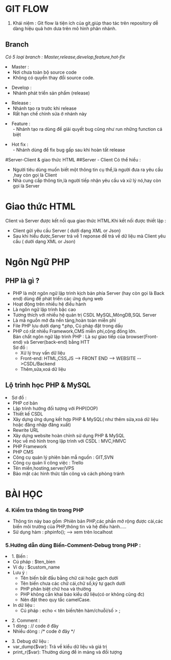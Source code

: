 # GIT FLOW

 1. Khái niệm : Git flow là tiện ích của git,giúp thao tác trên repository dễ dàng
hiệu quả hơn dưa trên mô hình phân nhánh.
## Branch
*Có 5 loại branch : Master,release,develop,feature,hot-fix*

<li>Master :
<ul>
<li>Nơi chưa toàn bộ source code
<li>Không có quyền thay đổi source code.
</ul>
<li>Develop : 
<ul>
<li> Nhánh phát triển sản phẩm (release)
</ul>
<li>Release : 
<ul>
<li>Nhánh tạo ra trước khi release
<li>Rất hạn chế chỉnh sửa ở nhánh này
</ul>
<li>Feature : 
<ul>
- Nhánh tạo ra dùng để giải quyết bug cũng như run những function
cá biệt
</ul>
<li>Hot fix : 
<ul>
- Nhánh dùng để fix bug gấp sau khi hoàn tất release
</ul>

#Server-Client & giao thức HTML
##Server - Client
Có thể hiểu :
<ul>
<li> Người tiêu dùng muốn biết một thông tin cụ thể,là người đưa ra yêu cầu
,hay còn gọi là Client
<li> Nhà cung cấp thông tin,là người tiếp nhận yêu cầu và xử lý nó,hay còn gọi
là Server
</li>
</ul>

# Giao thức HTML
Client và Server được kết nối qua giao thức HTML.Khi kết nối được thiết lập :
<ul>
 <li>Client gửi yêu cầu Server ( dưới dạng XML or Json) 
 <li> Sau khi hiểu được,Server trả về 1 reponse để trả về dữ liệu mà 
Client yêu cầu ( dưới dạng XML or Json)
</li> 
</ul>

# Ngôn Ngữ PHP

## PHP là gì ?
- PHP là một ngôn ngữ lập trình kịch bản phía Server (hay còn gọi là Back end)
  dùng để phát triển các ứng dụng web
- Hoạt động trên nhiều hệ điều hành
- Là ngôn ngữ lập trình bậc cao
- Tương thích với nhiều hệ quản trị CSDL MySQL,MôngDB,SQL Server
- Là mã nguồn mở đa nền tảng,hoàn toàn miễn phí
- File PHP lưu dưới dạng *.php, Cú pháp đặt trong dấu <?php?>
- PHP có rất nhiều Framework,CMS miễn phí,cộng đồng lớn.\
  Bản chất ngôn ngữ lập trình PHP : Là sự giao tiếp của browser(Front-end) và Server(back-end) bằng HTT\
  Sơ đồ :
    + Xử lý truy vấn dữ liệu                                 
    + Front-end: HTML,CSS,JS   --> FRONT END --> WEBSITE -->CSDL/Backend
    + Thêm,sửa,xoá dữ liệu                                  

## Lộ trình học PHP & MySQL
<li> Sơ đồ :
<ul>
  <li>PHP cơ bản 
<li>Lập trình hướng đối tượng với PHP(OOP)
<li>Thiết kế CSDL 
<li>Xây dựng ứng dụng kết hợp PHP & MySQL( như thêm sửa,xoá dữ liệu hoặc đăng nhập đăng xuất)
<li>Rewrite URL
<li>Xây dựng website hoàn chỉnh sử dụng PHP & MySQL
<li>Học về mô hình trong lập trình với CSDL : MVC,HMVC
<li>PHP Framework
<li>PHP CMS
<li>Công cụ quản lý phiên bản mẫ nguồn : GIT,SVN
<li>Công cụ quản lí công việc : Trello 
<li>Tên miền,hosting,server/VPS
<li>Bảo mật các hình thức tấn công và cách phòng tránh
</ul>
 
# BÀI HỌC
### 4. Kiểm tra thông tin trong PHP 
<ul>
 <li>Thông tin này bao gồm :Phiên bản PHP,các phần mở rộng được cài,các biến
môi trường của PHP,thông tin và hệ điều hành.....
 <li>Sử dụng hàm :
    phpinfo(); --> xem trên localhost
</ul>

### 5.Hướng dẫn dùng Biến-Comment-Debug trong PHP : 

<li>1. Biến :
<ul>
  <li>Cú pháp : $ten_bien
  <li>Ví dụ : $custom_name
  <li>Lưu ý : 
<ul>
<li>Tên biến bắt đầu bằng chữ cái hoặc gạch dưới
<li>Tên biến chưa các chữ cái,chữ số,ký tự gạch dưới
<li>PHP phân biệt chữ hoa và thường
<li> PHP không cần khai báo kiểu dữ liệu(có or không cũng đc)
<li>Nên đặt theo quy tắc camelCase.
</ul>
<li>In dữ liệu : 
<ul>
<li>Cú pháp : echo < tên biến/tên hàm/chuỗi/số > ;
</ul>
</ul>
<li>2. Comment : 
<ul>
   <li>1 dòng : // code ở đây
  <li>Nhiều dòng : /* code ở đây */
</ul>
<li>3. Debug dữ liệu :
<ul>
  <li>var_dump($var): Trả về kiểu dữ liệu và giá trị
  <li>print_r($var): Thường dùng để in mảng và đối tượng
</ul>

